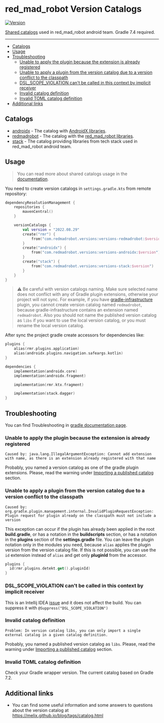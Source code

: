# red_mad_robot Version Catalogs
[![Version](https://img.shields.io/maven-central/v/com.redmadrobot.versions/versions-redmadrobot?style=flat-square)][mavenCentral]

[Shared catalogs](https://docs.gradle.org/current/userguide/platforms.html#sec:sharing-catalogs) used in red_mad_robot android team.
Gradle 7.4 required.

---

<!-- START doctoc generated TOC please keep comment here to allow auto update -->
<!-- DON'T EDIT THIS SECTION, INSTEAD RE-RUN doctoc TO UPDATE -->

- [Catalogs](#catalogs)
- [Usage](#usage)
- [Troubleshooting](#troubleshooting)
  - [Unable to apply the plugin because the extension is already registered](#unable-to-apply-the-plugin-because-the-extension-is-already-registered)
  - [Unable to apply a plugin from the version catalog due to a version conflict to the classpath](#unable-to-apply-a-plugin-from-the-version-catalog-due-to-a-version-conflict-to-the-classpath)
  - [DSL_SCOPE_VIOLATION can't be called in this context by implicit receiver](#dsl_scope_violation-cant-be-called-in-this-context-by-implicit-receiver)
  - [Invalid catalog definition](#invalid-catalog-definition)
  - [Invalid TOML catalog definition](#invalid-toml-catalog-definition)
- [Additional links](#additional-links)

<!-- END doctoc generated TOC please keep comment here to allow auto update -->

## Catalogs

- [androidx](versions-androidx/libs.versions.toml) - The catalog with [AndroidX libraries](https://developer.android.com/jetpack/androidx/versions).
- [redmadrobot](versions-redmadrobot/libs.versions.toml) - The catalog with the [red_mad_robot libraries](https://github.com/RedMadRobot).
- [stack](versions-stack/libs.versions.toml) - The catalog providing libraries from tech stack used in red_mad_robot android team.

## Usage

> You can read more about shared catalogs usage in the [documentation](https://docs.gradle.org/current/userguide/platforms.html#sec:importing-published-catalog).

You need to create version catalogs in `settings.gradle.kts` from remote repository:

```kotlin
dependencyResolutionManagement {
    repositories {
        mavenCentral()
    }

    versionCatalogs {
        val version = "2022.08.29"
        create("rmr") {
            from("com.redmadrobot.versions:versions-redmadrobot:$version")
        }
        create("androidx") {
            from("com.redmadrobot.versions:versions-androidx:$version")
        }
        create("stack") {
            from("com.redmadrobot.versions:versions-stack:$version")
        }
    }
}
```

> :warning: Be careful with version catalogs naming.
> Make sure selected name does not conflict with any of Gradle plugin extensions, otherwise your project will not sync.
> For example, if you have [gradle-infrastructure](https://github.com/RedMadRobot/gradle-infrastructure) plugin, you cannot create version catalog named `redmadrobot`, because gradle-infrastructure contains an extension named `redmadrobot`.
> Also you should not name the published version catalog as `libs` if you want to use the local version catalog, or you must rename the local version catalog.

After sync the project gradle create accessors for dependencies like:

```kotlin
plugins {
    alias(rmr.plugins.application)
    alias(androidx.plugins.navigation.safeargs.kotlin)
}

dependencies {
    implementation(androidx.core)
    implementation(androidx.fragment)

    implementation(rmr.ktx.fragment)

    implementation(stack.dagger)
}
```

## Troubleshooting

You can find Troubleshooting in [gradle documentation page](https://docs.gradle.org/7.2/userguide/version_catalog_problems.html).

### Unable to apply the plugin because the extension is already registered

```
Caused by: java.lang.IllegalArgumentException: Cannot add extension with name, as there is an extension already registered with that name
```

Probably, you named a version catalog as one of the gradle plugin extensions.
Please, read the warning under [Importing a published catalog](#importing-a-published-catalog) section.

### Unable to apply a plugin from the version catalog due to a version conflict to the classpath

```
Caused by: org.gradle.plugin.management.internal.InvalidPluginRequestException: Plugin request for plugin already on the classpath must not include a version
```

This exception can occur if the plugin has already been applied in the root **build.gradle**, or has a notation in the **buildscripts** section, or has a notation in the **plugins** section of the **settings.gradle** file.
You can leave the plugin notation only in the modules you need, because `alias` applies the plugin version from the version catalog file.
If this is not possible, you can use the `id` extension instead of `alias` and get only **pluginId** from the accessor.

```kotlin
plugins {
  id(rmr.plugins.detekt.get().pluginId)
}
```

### DSL_SCOPE_VIOLATION can't be called in this context by implicit receiver

This is an Intellij IDEA [issue](https://youtrack.jetbrains.com/issue/KTIJ-19369) and it does not affect the build.
You can suppress it with `@Suppress("DSL_SCOPE_VIOLATION")`

### Invalid catalog definition

```
Problem: In version catalog libs, you can only import a single external catalog in a given catalog definition.
```

Probably, you named a published version catalog as `libs`.
Please, read the warning under [Importing a published catalog](#importing-a-published-catalog) section.

### Invalid TOML catalog definition

Check your Gradle wrapper version. The current catalog based on Gradle 7.2.

## Additional links

- You can find some useful information and some answers to questions about the version catalog at https://melix.github.io/blog/tags/catalog.html

[mavenCentral]: https://search.maven.org/search?q=com.redmadrobot.versions
